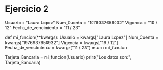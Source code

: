 # Ejercicio 2


Usuario = "Laura Lopez"
Num_Cuenta = "1976937658932"
Vigencia = "19 / 12"
Fecha_de_vencimiento = "11 / 23"

def mi_funcion(**kwargs):
Usuario = kwargs["Laura Lopez"]
Num_Cuenta = kwargs["1976937658932"]
Vigencia = kwargs["19 / 12"]
Fecha_de_vencimiento = kwargs["11 / 23"]
    return mi_funcion
    
Tarjeta_Bancaria = mi_funcion(Usuario)
print("Los datos son:", Tarjeta_Bancaria)
